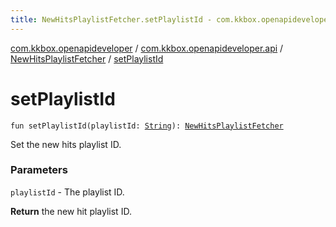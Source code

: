 ```yaml
---
title: NewHitsPlaylistFetcher.setPlaylistId - com.kkbox.openapideveloper
---
```


[com.kkbox.openapideveloper](../../index.html) / [com.kkbox.openapideveloper.api](../index.html) / [NewHitsPlaylistFetcher](index.html) / [setPlaylistId](.)

# setPlaylistId

`fun setPlaylistId(playlistId: `[`String`](https://kotlinlang.org/api/latest/jvm/stdlib/kotlin/-string/index.html)`): `[`NewHitsPlaylistFetcher`](index.html)

Set the new hits playlist ID.

### Parameters

`playlistId` - The playlist ID.

**Return**
the new hit playlist ID.

